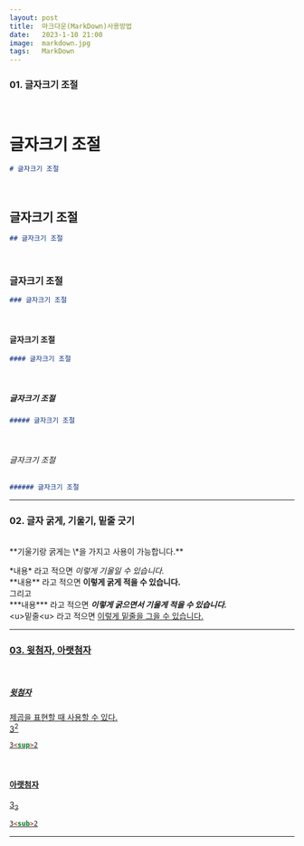 ```yaml
---
layout: post
title:  마크다운(MarkDown)사용방법
date:   2023-1-10 21:00
image:  markdown.jpg
tags:   MarkDown
---
```


### 01. 글자크기 조절
<br/>

# 글자크기 조절
```md
# 글자크기 조절
```
<br/>

## 글자크기 조절
```md
## 글자크기 조절
```
<br/>

### 글자크기 조절
```md
### 글자크기 조절
```
<br/>

#### 글자크기 조절
```md
#### 글자크기 조절
```
<br/>

##### 글자크기 조절
```md
##### 글자크기 조절
```
<br/>

###### 글자크기 조절
```md
###### 글자크기 조절
```
***


### 02. 글자 굵게, 기울기, 밑줄 긋기
<br/>
**기울기랑 굵게는 \*을 가지고 사용이 가능합니다.**<br/>

\*내용\* 라고 적으면 *이렇게 기울일 수 있습니다.*<br/>
\*\*내용\*\* 라고 적으면 **이렇게 굵게 적을 수 있습니다.**<br/>
그리고 <br/>
\*\*\*내용\*\*\* 라고 적으면 ***이렇게 굵으면서 기울게 적을 수 있습니다.***<br/>
<u\>밑줄<u\> 라고 적으면 <u>이렇게 밑줄을 그을 수 있습니다.<u>

***


### 03. 윗첨자, 아랫첨자
<br/>

##### 윗첨자
제곱을 표현할 때 사용할 수 있다.  
3<sup>2
```md
3<sup>2
```
<br/>

#### 아랫첨자
3<sub>2
```md
3<sub>2
```
***
